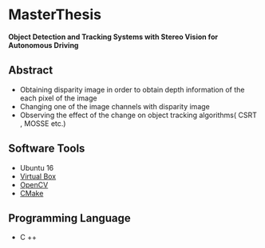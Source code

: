 # MasterThesis
**Object Detection and Tracking Systems with Stereo Vision for Autonomous Driving**


## Abstract
- Obtaining disparity image in order to obtain depth information of the each pixel of the image
- Changing one of the image channels with disparity image
- Observing the effect of the change on object tracking algorithms( CSRT , MOSSE etc.)

## Software Tools
- Ubuntu 16
- [Virtual Box](https://www.virtualbox.org/)
- [OpenCV](https://opencv.org/)
- [CMake](https://cmake.org/)

## Programming Language
- C ++
